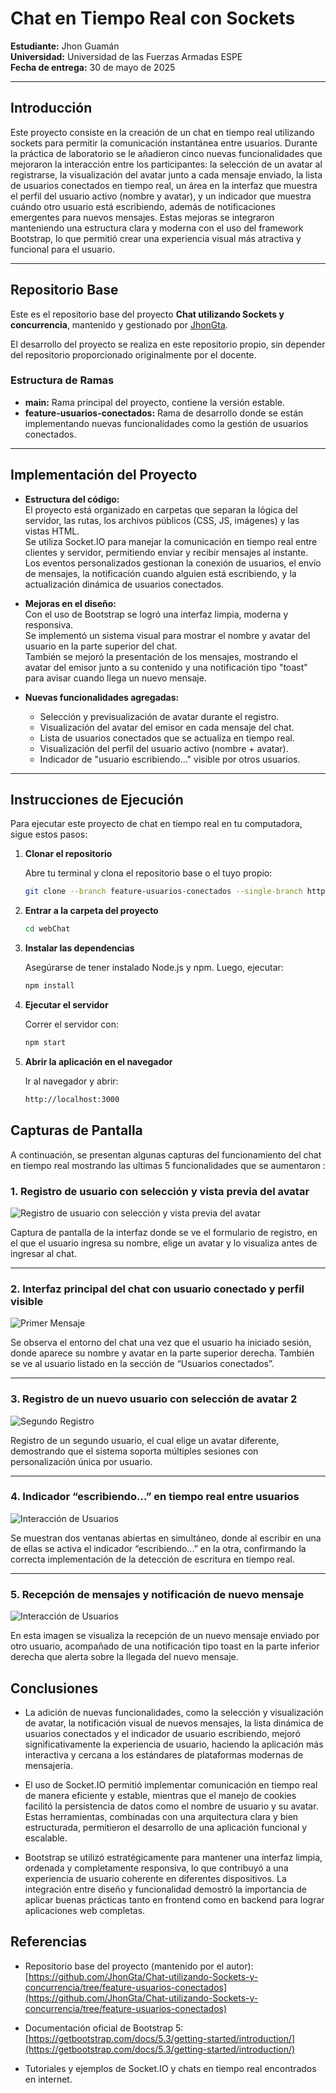 # Chat en Tiempo Real con Sockets

**Estudiante:** Jhon Guamán  
**Universidad:** Universidad de las Fuerzas Armadas ESPE  
**Fecha de entrega:** 30 de mayo de 2025

---

## Introducción

Este proyecto consiste en la creación de un chat en tiempo real utilizando sockets para permitir la comunicación instantánea entre usuarios. Durante la práctica de laboratorio se le añadieron cinco nuevas funcionalidades que mejoraron la interacción entre los participantes: la selección de un avatar al registrarse, la visualización del avatar junto a cada mensaje enviado, la lista de usuarios conectados en tiempo real, un área en la interfaz que muestra el perfil del usuario activo (nombre y avatar), y un indicador que muestra cuándo otro usuario está escribiendo, además de notificaciones emergentes para nuevos mensajes. Estas mejoras se integraron manteniendo una estructura clara y moderna con el uso del framework Bootstrap, lo que permitió crear una experiencia visual más atractiva y funcional para el usuario.

---

## Repositorio Base

Este es el repositorio base del proyecto **Chat utilizando Sockets y concurrencia**, mantenido y gestionado por [JhonGta](https://github.com/JhonGta).

El desarrollo del proyecto se realiza en este repositorio propio, sin depender del repositorio proporcionado originalmente por el docente.

### Estructura de Ramas

- **main:** Rama principal del proyecto, contiene la versión estable.
- **feature-usuarios-conectados:** Rama de desarrollo donde se están implementando nuevas funcionalidades como la gestión de usuarios conectados.

---
## Implementación del Proyecto

- **Estructura del código:**  
  El proyecto está organizado en carpetas que separan la lógica del servidor, las rutas, los archivos públicos (CSS, JS, imágenes) y las vistas HTML.  
  Se utiliza Socket.IO para manejar la comunicación en tiempo real entre clientes y servidor, permitiendo enviar y recibir mensajes al instante.  
  Los eventos personalizados gestionan la conexión de usuarios, el envío de mensajes, la notificación cuando alguien está escribiendo, y la actualización dinámica de usuarios conectados.

- **Mejoras en el diseño:**  
  Con el uso de Bootstrap se logró una interfaz limpia, moderna y responsiva.  
  Se implementó un sistema visual para mostrar el nombre y avatar del usuario en la parte superior del chat.  
  También se mejoró la presentación de los mensajes, mostrando el avatar del emisor junto a su contenido y una notificación tipo "toast" para avisar cuando llega un nuevo mensaje.

- **Nuevas funcionalidades agregadas:**  
  - Selección y previsualización de avatar durante el registro.  
  - Visualización del avatar del emisor en cada mensaje del chat.  
  - Lista de usuarios conectados que se actualiza en tiempo real.  
  - Visualización del perfil del usuario activo (nombre + avatar).  
  - Indicador de "usuario escribiendo..." visible por otros usuarios.

---

## Instrucciones de Ejecución

Para ejecutar este proyecto de chat en tiempo real en tu computadora, sigue estos pasos:

1. **Clonar el repositorio**

   Abre tu terminal y clona el repositorio base o el tuyo propio:

   ```bash
   git clone --branch feature-usuarios-conectados --single-branch https://github.com/JhonGta/Chat-utilizando-Sockets-y-concurrencia.git

2. **Entrar a la carpeta del proyecto**

   ```bash
   cd webChat

3. **Instalar las dependencias**

   Asegúrarse de tener instalado Node.js y npm. Luego, ejecutar:

   ```bash
   npm install

4. **Ejecutar el servidor**

   Correr el servidor con:

   ```bash
   npm start

5. **Abrir la aplicación en el navegador**

   Ir al navegador y abrir:

   ```bash
   http://localhost:3000
   

## Capturas de Pantalla

A continuación, se presentan algunas capturas del funcionamiento del chat en tiempo real mostrando las ultimas 5 funcionalidades que se aumentaron :

### 1. Registro de usuario con selección y vista previa del avatar

![Registro de usuario con selección y vista previa del avatar](https://i.imgur.com/s8WWsvg.png)

Captura de pantalla de la interfaz donde se ve el formulario de registro, en el que el usuario ingresa su nombre, elige un avatar y lo visualiza antes de ingresar al chat.

---

### 2. Interfaz principal del chat con usuario conectado y perfil visible

![Primer Mensaje](https://i.imgur.com/Is6aE2p.png)

Se observa el entorno del chat una vez que el usuario ha iniciado sesión, donde aparece su nombre y avatar en la parte superior derecha. También se ve al usuario listado en la sección de “Usuarios conectados”.

---

### 3. Registro de un nuevo usuario con selección de avatar 2

![Segundo Registro](https://i.imgur.com/FrhTZyK.png)

Registro de un segundo usuario, el cual elige un avatar diferente, demostrando que el sistema soporta múltiples sesiones con personalización única por usuario.

---

### 4. Indicador “escribiendo...” en tiempo real entre usuarios

![Interacción de Usuarios](https://i.imgur.com/kuTFJQn.png)

Se muestran dos ventanas abiertas en simultáneo, donde al escribir en una de ellas se activa el indicador “escribiendo...” en la otra, confirmando la correcta implementación de la detección de escritura en tiempo real.

---

### 5. Recepción de mensajes y notificación de nuevo mensaje

![Interacción de Usuarios](https://i.imgur.com/Ycrxpv0.png)

En esta imagen se visualiza la recepción de un nuevo mensaje enviado por otro usuario, acompañado de una notificación tipo toast en la parte inferior derecha que alerta sobre la llegada del nuevo mensaje.

## Conclusiones

- La adición de nuevas funcionalidades, como la selección y visualización de avatar, la notificación visual de nuevos mensajes, la lista dinámica de usuarios conectados y el indicador de usuario escribiendo, mejoró significativamente la experiencia de usuario, haciendo la aplicación más interactiva y cercana a los estándares de plataformas modernas de mensajería.

- El uso de Socket.IO permitió implementar comunicación en tiempo real de manera eficiente y estable, mientras que el manejo de cookies facilitó la persistencia de datos como el nombre de usuario y su avatar. Estas herramientas, combinadas con una arquitectura clara y bien estructurada, permitieron el desarrollo de una aplicación funcional y escalable.

- Bootstrap se utilizó estratégicamente para mantener una interfaz limpia, ordenada y completamente responsiva, lo que contribuyó a una experiencia de usuario coherente en diferentes dispositivos. La integración entre diseño y funcionalidad demostró la importancia de aplicar buenas prácticas tanto en frontend como en backend para lograr aplicaciones web completas.

## Referencias

- Repositorio base del proyecto (mantenido por el autor):  
  [https://github.com/JhonGta/Chat-utilizando-Sockets-y-concurrencia/tree/feature-usuarios-conectados](https://github.com/JhonGta/Chat-utilizando-Sockets-y-concurrencia/tree/feature-usuarios-conectados)

- Documentación oficial de Bootstrap 5:  
  [https://getbootstrap.com/docs/5.3/getting-started/introduction/](https://getbootstrap.com/docs/5.3/getting-started/introduction/)

- Tutoriales y ejemplos de Socket.IO y chats en tiempo real encontrados en internet.


